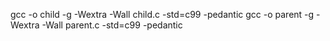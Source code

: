  gcc -o child -g -Wextra -Wall child.c -std=c99 -pedantic
 gcc -o parent -g -Wextra -Wall parent.c -std=c99 -pedantic
